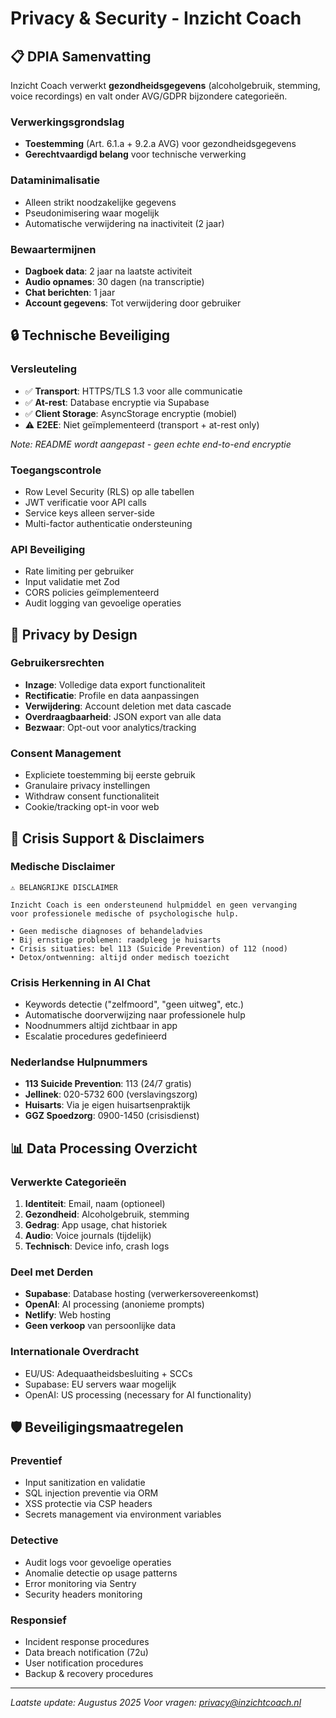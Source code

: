 # Privacy & Security - Inzicht Coach

## 📋 **DPIA Samenvatting**

Inzicht Coach verwerkt **gezondheidsgegevens** (alcoholgebruik, stemming, voice recordings) en valt onder AVG/GDPR bijzondere categorieën.

### **Verwerkingsgrondslag**
- **Toestemming** (Art. 6.1.a + 9.2.a AVG) voor gezondheidsgegevens
- **Gerechtvaardigd belang** voor technische verwerking

### **Dataminimalisatie**
- Alleen strikt noodzakelijke gegevens
- Pseudonimisering waar mogelijk
- Automatische verwijdering na inactiviteit (2 jaar)

### **Bewaartermijnen**
- **Dagboek data**: 2 jaar na laatste activiteit
- **Audio opnames**: 30 dagen (na transcriptie)
- **Chat berichten**: 1 jaar
- **Account gegevens**: Tot verwijdering door gebruiker

## 🔒 **Technische Beveiliging**

### **Versleuteling**
- ✅ **Transport**: HTTPS/TLS 1.3 voor alle communicatie
- ✅ **At-rest**: Database encryptie via Supabase
- ✅ **Client Storage**: AsyncStorage encryptie (mobiel)
- ⚠️ **E2EE**: Niet geïmplementeerd (transport + at-rest only)

*Note: README wordt aangepast - geen echte end-to-end encryptie*

### **Toegangscontrole**
- Row Level Security (RLS) op alle tabellen
- JWT verificatie voor API calls
- Service keys alleen server-side
- Multi-factor authenticatie ondersteuning

### **API Beveiliging**
- Rate limiting per gebruiker
- Input validatie met Zod
- CORS policies geïmplementeerd
- Audit logging van gevoelige operaties

## 📱 **Privacy by Design**

### **Gebruikersrechten**
- **Inzage**: Volledige data export functionaliteit
- **Rectificatie**: Profile en data aanpassingen
- **Verwijdering**: Account deletion met data cascade
- **Overdraagbaarheid**: JSON export van alle data
- **Bezwaar**: Opt-out voor analytics/tracking

### **Consent Management**
- Expliciete toestemming bij eerste gebruik
- Granulaire privacy instellingen
- Withdraw consent functionaliteit
- Cookie/tracking opt-in voor web

## 🚨 **Crisis Support & Disclaimers**

### **Medische Disclaimer**
```
⚠️ BELANGRIJKE DISCLAIMER

Inzicht Coach is een ondersteunend hulpmiddel en geen vervanging 
voor professionele medische of psychologische hulp.

• Geen medische diagnoses of behandeladvies
• Bij ernstige problemen: raadpleeg je huisarts
• Crisis situaties: bel 113 (Suicide Prevention) of 112 (nood)
• Detox/ontwenning: altijd onder medisch toezicht
```

### **Crisis Herkenning in AI Chat**
- Keywords detectie ("zelfmoord", "geen uitweg", etc.)
- Automatische doorverwijzing naar professionele hulp
- Noodnummers altijd zichtbaar in app
- Escalatie procedures gedefinieerd

### **Nederlandse Hulpnummers**
- **113 Suicide Prevention**: 113 (24/7 gratis)
- **Jellinek**: 020-5732 600 (verslavingszorg)  
- **Huisarts**: Via je eigen huisartsenpraktijk
- **GGZ Spoedzorg**: 0900-1450 (crisisdienst)

## 📊 **Data Processing Overzicht**

### **Verwerkte Categorieën**
1. **Identiteit**: Email, naam (optioneel)
2. **Gezondheid**: Alcoholgebruik, stemming
3. **Gedrag**: App usage, chat historiek  
4. **Audio**: Voice journals (tijdelijk)
5. **Technisch**: Device info, crash logs

### **Deel met Derden**
- **Supabase**: Database hosting (verwerkersovereenkomst)
- **OpenAI**: AI processing (anonieme prompts)
- **Netlify**: Web hosting
- **Geen verkoop** van persoonlijke data

### **Internationale Overdracht**
- EU/US: Adequaatheidsbesluiting + SCCs
- Supabase: EU servers waar mogelijk
- OpenAI: US processing (necessary for AI functionality)

## 🛡️ **Beveiligingsmaatregelen**

### **Preventief**
- Input sanitization en validatie
- SQL injection preventie via ORM
- XSS protectie via CSP headers
- Secrets management via environment variables

### **Detective**  
- Audit logs voor gevoelige operaties
- Anomalie detectie op usage patterns
- Error monitoring via Sentry
- Security headers monitoring

### **Responsief**
- Incident response procedures
- Data breach notification (72u)
- User notification procedures
- Backup & recovery procedures

---

*Laatste update: Augustus 2025*
*Voor vragen: privacy@inzichtcoach.nl*